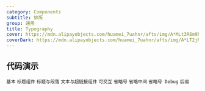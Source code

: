 ```yaml
---
category: Components
subtitle: 排版
group: 通用
title: Typography
cover: https://mdn.alipayobjects.com/huamei_7uahnr/afts/img/A*MLt3R6m9huoAAAAAAAAAAAAADrJ8AQ/original
coverDark: https://mdn.alipayobjects.com/huamei_7uahnr/afts/img/A*LT2jR41Uj2EAAAAAAAAAAAAADrJ8AQ/original
---
```


## 代码演示

<!-- prettier-ignore -->
<code src="./demo/basic.tsx">基本</code>
<code src="./demo/title.tsx">标题组件</code>
<code src="./demo/paragraph-debug.tsx" debug>标题与段落</code>
<code src="./demo/text.tsx">文本与超链接组件</code>
<code src="./demo/interactive.tsx">可交互</code>
<code src="./demo/ellipsis.tsx">省略号</code>
<code src="./demo/ellipsis-middle.tsx">省略中间</code>
<code src="./demo/ellipsis-debug.tsx" debug>省略号 Debug</code>
<code src="./demo/suffix.tsx">后缀</code>
